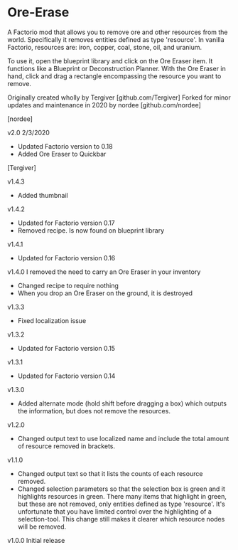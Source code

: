 # Ore-Erase
A Factorio mod that allows you to remove ore and other resources from the world. Specifically it removes entities defined as type 'resource'. In vanilla Factorio, resources are: iron, copper, coal, stone, oil, and uranium.

To use it, open the blueprint library and click on the Ore Eraser item. It functions like a Blueprint or Deconstruction Planner. With the Ore Eraser in hand, click and drag a rectangle encompassing the resource you want to remove.

Originally created wholly by Tergiver [github.com/Tergiver]
Forked for minor updates and maintenance in 2020 by nordee [github.com/nordee] 

[nordee]

v2.0 2/3/2020
 - Updated Factorio version to 0.18
 - Added Ore Eraser to Quickbar 

[Tergiver]

v1.4.3
  - Added thumbnail
  
v1.4.2
  - Updated for Factorio version 0.17
  - Removed recipe. Is now found on blueprint library

v1.4.1
  - Updated for Factorio version 0.16

v1.4.0
  I removed the need to carry an Ore Eraser in your inventory
  - Changed recipe to require nothing
  - When you drop an Ore Eraser on the ground, it is destroyed
  
v1.3.3
  - Fixed localization issue

v1.3.2
  - Updated for Factorio version 0.15

v1.3.1
  - Updated for Factorio version 0.14
  
v1.3.0
  - Added alternate mode (hold shift before dragging a box) which outputs the information, but does not remove the resources.
  
v1.2.0
  - Changed output text to use localized name and include the total amount of resource removed in brackets.

v1.1.0
  - Changed output text so that it lists the counts of each resource removed.
  - Changed selection parameters so that the selection box is green and it highlights resources in green. There many items that highlight in green, but these are not removed, only entities defined as type 'resource'. It's unfortunate that you have limited control over the highlighting of a selection-tool. This change still makes it clearer which resource nodes will be removed.

v1.0.0
  Initial release
